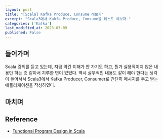 ```yaml
---
layout: post
title: "[Scala] Kafka Produce, Consume 해보기"
excerpt: "Scala3에서 Kakfa Produce, Consume을 테스트 해보자."
categories: ['Kafka']
last_modified_at: 2023-03-09
published: False
---
```


## 들어가며

Scala 강의를 듣고 있는데, 지금 약간 이해가 안 가기도 하고, 뭔가 실용적이지 않은 내용만 하는 것 같아서 지루한 면이 있었다. 역시 실무적인 내용도 같이 해야 한다는 생각이 들어서서 Scala3에서 Kafka Producer, Consumer로 간단히 메시지를 주고 받는 애플리케이션을 작성하였다.

## 

## 마치며


## Reference

- [Functional Program Design in Scala](https://www.coursera.org/learn/scala2-functional-program-design)